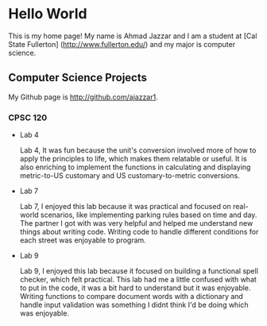 # Hello World


This is my home page! My name is Ahmad Jazzar and I am a student at [Cal State Fullerton]
(http://www.fullerton.edu/) and my major is computer science.


## Computer Science Projects


My Github page is http://github.com/ajazzar1.


### CPSC 120


* Lab 4
	
	Lab 4, It was fun because the unit's conversion involved more of how to apply the principles to life, which makes them relatable or useful. It is also enriching to implement the functions in calculating and displaying metric-to-US customary and US customary-to-metric conversions. 


* Lab 7

	Lab 7, I enjoyed this lab because it was practical and focused on real-world scenarios, like implementing parking rules based on time and day. The partner I got with was very helpful and helped me understand new things about writing code. Writing code to handle different conditions for each street was enjoyable to program.


* Lab 9

	Lab 9, I enjoyed this lab because it focused on building a functional spell checker, which felt practical. This lab had me a little confused with what to put in the code, it was a bit hard to understand but it was enjoyable. Writing functions to compare document words with a dictionary and handle input validation was something I didnt think I'd be doing which was enjoyable.